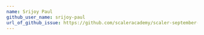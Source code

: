 ```yaml
---
name: Srijoy Paul
github_user_name: srijoy-paul
url_of_github_issue: https://github.com/scaleracademy/scaler-september-open-source-challenge/issues/51 
---
```


